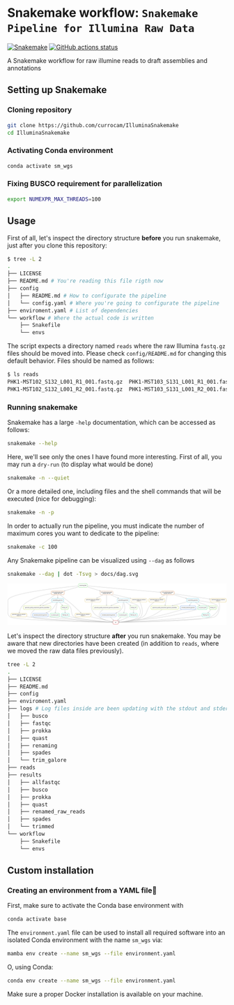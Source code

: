 # Snakemake workflow: `Snakemake Pipeline for Illumina Raw Data`

[![Snakemake](https://img.shields.io/badge/snakemake-≥6.3.0-brightgreen.svg)](https://snakemake.github.io)
[![GitHub actions status](https://github.com/currocam/IlluminaSnakemake/workflows/Tests/badge.svg?branch=main)](https://github.com/currocam/IlluminaSnakemake/actions?query=branch%3Amain+workflow%3ATests)

A Snakemake workflow for raw illumine reads to draft assemblies and annotations

## Setting up Snakemake

### Cloning repository

```bash
git clone https://github.com/currocam/IlluminaSnakemake
cd IlluminaSnakemake
```

### Activating Conda environment

```bash
conda activate sm_wgs
```

### Fixing BUSCO requirement for parallelization

```bash
export NUMEXPR_MAX_THREADS=100
```

## Usage

First of all, let's inspect the directory structure **before** you run snakemake, just after you clone this repository:

```bash
$ tree -L 2
.
├── LICENSE
├── README.md # You're reading this file rigth now
├── config
│   ├── README.md # How to configurate the pipeline
│   └── config.yaml # Where you're going to configurate the pipeline
├── enviroment.yaml # List of dependencies
└── workflow # Where the actual code is written
    ├── Snakefile
    └── envs
```

The script expects a directory named `reads` where the raw Illumina `fastq.gz` files should be moved into. Please check `config/README.md` for changing this default behavior. Files should be named as follows:

```bash
$ ls reads
PHK1-MST102_S132_L001_R1_001.fastq.gz  PHK1-MST103_S131_L001_R1_001.fastq.gz
PHK1-MST102_S132_L001_R2_001.fastq.gz  PHK1-MST103_S131_L001_R2_001.fastq.gz
```

### Running snakemake

Snakemake has a large `-help` documentation, which can be accessed as follows:

```bash
snakemake --help
```

Here, we'll see only the ones I have found more interesting. First of all, you may run a `dry-run` (to display what would be done)

```bash
snakemake -n --quiet
```

Or a more detailed one, including files and the shell commands that will be executed (nice for debugging):

```bash
snakemake -n -p
```

In order to actually run the pipeline, you must indicate the number of maximum cores you want to dedicate to the pipeline:

```bash
snakemake -c 100
```

Any Snakemake pipeline can be visualized using `--dag` as follows

```bash
snakemake --dag | dot -Tsvg > docs/dag.svg
```

![DAG](docs/dag.svg)

Let's inspect the directory structure **after** you run snakemake. You may be aware that new directories have been created (in addition to `reads`, where we moved the raw data files previously).

```bash
tree -L 2
.
├── LICENSE
├── README.md
├── config
├── enviroment.yaml
├── logs # Log files inside are been updating with the stdout and stderr, in case you want to check how is everything going.
│   ├── busco
│   ├── fastqc
│   ├── prokka
│   ├── quast
│   ├── renaming
│   ├── spades
│   └── trim_galore
├── reads
├── results
│   ├── allfastqc
│   ├── busco
│   ├── prokka
│   ├── quast
│   ├── renamed_raw_reads
│   ├── spades
│   └── trimmed
└── workflow
    ├── Snakefile
    └── envs
```

## Custom installation

### Creating an environment from a YAML file

First, make sure to activate the Conda base environment with

```bash
conda activate base
```

The `environment.yaml` file can be used to install all required software into an isolated Conda environment with the name `sm_wgs` via:

```bash
mamba env create --name sm_wgs --file environment.yaml
```

O, using Conda:

```bash
conda env create --name sm_wgs --file environment.yaml
```

Make sure a proper Docker installation is available on your machine.
